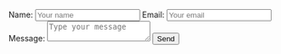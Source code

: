 <body>
<form name="input" method="POST" action="https://formspree.io/xzbjrzbr">
 Name: <input type="text" name="Name" placeholder="Your name">
 Email: <input type="email" name="_replyto" placeholder="Your email">
 Message: <textarea name="message" placeholder="Type your message"></textarea>
 <input type="submit" value="Send">
 <input type="hidden" name="_next" value="https://lemonde.fr" />
</form>
</body>
